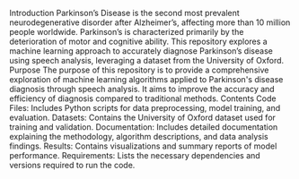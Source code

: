 Introduction
Parkinson’s Disease is the second most prevalent neurodegenerative disorder after Alzheimer’s, affecting more than 10 million people worldwide. Parkinson’s is characterized primarily by the deterioration of motor and cognitive ability.
This repository explores a machine learning approach to accurately diagnose Parkinson’s disease using speech analysis, leveraging a dataset from the University of Oxford.
Purpose
The purpose of this repository is to provide a comprehensive exploration of machine learning algorithms applied to Parkinson's disease diagnosis through speech analysis. It aims to improve the accuracy and efficiency of diagnosis compared to traditional methods.
Contents
Code Files: Includes Python scripts for data preprocessing, model training, and evaluation.
Datasets: Contains the University of Oxford dataset used for training and validation.
Documentation: Includes detailed documentation explaining the methodology, algorithm descriptions, and data analysis findings.
Results: Contains visualizations and summary reports of model performance.
Requirements: Lists the necessary dependencies and versions required to run the code.
